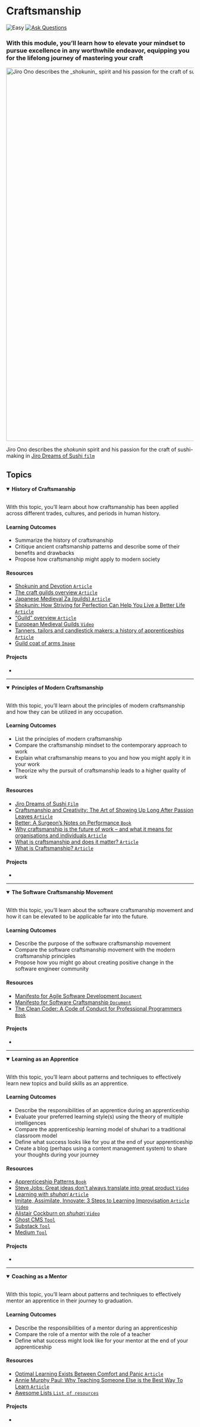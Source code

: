 # Craftsmanship

![Easy](https://img.shields.io/badge/Difficulty-%E2%97%8F%20Easy-brightgreen?style=flat-square)
<a href="https://github.com/engineerkit/engineerkit/discussions">![Ask Questions](https://img.shields.io/badge/Ask%20Questions%20-blue.svg?style=flat-square&logo=discourse&logoWidth=15&labelColor=555&color=4d51cc)</a>

### With this module, you’ll learn how to elevate your mindset to pursue excellence in any worthwhile endeavor, equipping you for the lifelong journey of mastering your craft

<img width="1000" alt="Jiro Ono describes the _shokunin_ spirit and his passion for the craft of sushi-making" src="https://user-images.githubusercontent.com/894178/138341382-50968778-5d62-435e-84f3-16f6e4809251.png">

Jiro Ono describes the _shokunin_ spirit and his passion for the craft of sushi-making in [Jiro Dreams of Sushi `film`](https://www.imdb.com/title/tt1772925/)

## Topics

<details open>
   <summary><b>History of Craftsmanship</b></summary><br/>

   With this topic, you’ll learn about how craftsmanship has been applied across different trades, cultures, and periods in human history.

   #### Learning Outcomes

   * Summarize the history of craftsmanship
   * Critique ancient craftsmanship patterns and describe some of their benefits and drawbacks
   * Propose how craftsmanship might apply to modern society

   #### Resources

   * [Shokunin and Devotion `Article`](https://www.kyotojournal.org/culture-arts/shokunin-and-devotion/)
   * [The craft guilds overview `Article`](https://www.britannica.com/topic/history-of-work-organization-648000/The-craft-guilds)
   * [Japanese Medieval Za (guilds) `Article`](https://en.wikipedia.org/wiki/Za_%28guilds%29)
   * [Shokunin: How Striving for Perfection Can Help You Live a Better Life `Article`](https://medium.com/mind-cafe/shokunin-how-striving-for-perfection-can-help-you-live-a-better-life-88fc09394a09)
   * [“Guild” overview `Article`](https://en.wikipedia.org/wiki/Guild)
   * [European Medieval Guilds `Video`](https://www.youtube.com/watch?v=vnQlHeee9Dw&t=17s)
   * [Tanners, tailors and candlestick makers: a history of apprenticeships `Article`](https://www.theguardian.com/global/2020/feb/04/tanners-tailors-and-candlestick-makers-a-history-of-apprenticeships)
   * [Guild coat of arms `Image`](https://user-images.githubusercontent.com/894178/133146886-a3bb211d-bfa6-404e-89e6-68372db59a6b.png)
   
   #### Projects

   *
</details>

----

<details open>
   <summary><b>Principles of Modern Craftsmanship</b></summary><br/>

   With this topic, you’ll learn about the principles of modern craftsmanship and how they can be utilized in any occupation.

   #### Learning Outcomes

   * List the principles of modern craftsmanship
   * Compare the craftsmanship mindset to the contemporary approach to work
   * Explain what craftsmanship means to you and how you might apply it in your work
   * Theorize why the pursuit of craftsmanship leads to a higher quality of work

   #### Resources

   * [Jiro Dreams of Sushi `Film`](https://www.imdb.com/title/tt1772925/)
   * [Craftsmanship and Creativity: The Art of Showing Up Long After Passion Leaves `Article`](https://dallasblowers.medium.com/craftsmanship-and-creativity-the-art-of-showing-up-long-after-passion-leaves-998d3a562aa)
   * [Better: A Surgeon’s Notes on Performance `Book`](https://www.amazon.com/Better-Surgeons-Performance-Atul-Gawande/dp/0312427654)
   * [Why craftsmanship is the future of work – and what it means for organisations and individuals `Article`](https://www.equaltimes.org/why-craftsmanship-is-the-future-of)
   * [What is craftsmanship and does it matter? `Article`](https://solidgiant.com/what-is-craftsmanship-and-does-it-matter/)
   * [What is Craftsmanship? `Article`](https://medium.com/the-markhor/what-is-craftsmanship-771b8db1c5f4)

   #### Projects

   *
</details>

----

<details open>
   <summary><b>The Software Craftsmanship Movement</b></summary><br/>

   With this topic, you’ll learn about the software craftsmanship movement and how it can be elevated to be applicable far into the future.

   #### Learning Outcomes

   * Describe the purpose of the software craftsmanship movement
   * Compare the software craftsmanship movement with the modern craftsmanship principles
   * Propose how you might go about creating positive change in the software engineer community

   #### Resources

   * [Manifesto for Agile Software Development `Document`](http://agilemanifesto.org/)
   * [Manifesto for Software Craftsmanship `Document`](http://manifesto.softwarecraftsmanship.org/)
   * [The Clean Coder: A Code of Conduct for Professional Programmers `Book`](https://www.amazon.com/Clean-Coder-Conduct-Professional-Programmers/dp/0137081073)

   #### Projects

   *
</details>

----

<details open>
   <summary><b>Learning as an Apprentice</b></summary><br/>

   With this topic, you’ll learn about patterns and techniques to effectively learn new topics and build skills as an apprentice.

   #### Learning Outcomes

   * Describe the responsibilities of an apprentice during an apprenticeship
   * Evaluate your preferred learning style(s) using the theory of multiple intelligences
   * Compare the apprenticeship learning model of shuhari to a traditional classroom model
   * Define what success looks like for you at the end of your apprenticeship
   * Create a blog (perhaps using a content management system) to share your thoughts during your journey

   #### Resources

   * [Apprenticeship Patterns `Book`](https://www.amazon.com/Apprenticeship-Patterns-Guidance-Aspiring-Craftsman/dp/0596518382)
   * [Steve Jobs: Great ideas don't always translate into great product `Video`](https://www.youtube.com/watch?v=Qdplq4cj76I)
   * [Learning with _shuhari_ `Article`](https://www.martinfowler.com/bliki/ShuHaRi.html)
   * [Imitate, Assimilate, Innovate: 3 Steps to Learning Improvisation `Article` `Video`](https://www.jazzadvice.com/lessons/clark-terrys-3-steps-to-learning-improvisation/)
   * [Alistair Cockburn on _shuhari_ `Video`](https://www.youtube.com/watch?v=9Z35l238vg4)
   * [Ghost CMS `Tool`](https://ghost.org/)
   * [Substack `Tool`](https://substack.com/)
   * [Medium `Tool`](https://medium.com/)
   
   #### Projects

   *
</details>

----

<details open>
   <summary><b>Coaching as a Mentor</b></summary><br/>

   With this topic, you’ll learn about patterns and techniques to effectively mentor an apprentice in their journey to graduation.

   #### Learning Outcomes

   * Describe the responsibilities of a mentor during an apprenticeship
   * Compare the role of a mentor with the role of a teacher
   * Define what success might look like for your mentor at the end of your apprenticeship

   #### Resources

   * [Optimal Learning Exists Between Comfort and Panic `Article`](https://medium.com/redsquirrel-tech/optimal-learning-exists-between-comfort-and-panic-142caa0ba0cf)
   * [Annie Murphy Paul: Why Teaching Someone Else is the Best Way To Learn `Article`](https://ideas.time.com/2011/11/30/the-protege-effect/)
   * [Awesome Lists `List of resources`](https://github.com/sindresorhus/awesome)
   
   #### Projects

   *
</details>

